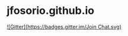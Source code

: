 # jfosorio.github.io
[![Gitter](https://badges.gitter.im/Join Chat.svg)](https://gitter.im/jfosorio/jfosorio.github.io?utm_source=badge&utm_medium=badge&utm_campaign=pr-badge&utm_content=badge)
